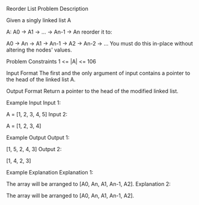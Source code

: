 Reorder List
Problem Description

Given a singly linked list A

A: A0 → A1 → … → An-1 → An
reorder it to:

A0 → An → A1 → An-1 → A2 → An-2 → …
You must do this in-place without altering the nodes' values.



Problem Constraints
1 <= |A| <= 106



Input Format
The first and the only argument of input contains a pointer to the head of the linked list A.



Output Format
Return a pointer to the head of the modified linked list.



Example Input
Input 1:

A = [1, 2, 3, 4, 5]
Input 2:

A = [1, 2, 3, 4]


Example Output
Output 1:

[1, 5, 2, 4, 3]
Output 2:

[1, 4, 2, 3]


Example Explanation
Explanation 1:

The array will be arranged to [A0, An, A1, An-1, A2].
Explanation 2:

The array will be arranged to [A0, An, A1, An-1, A2].
